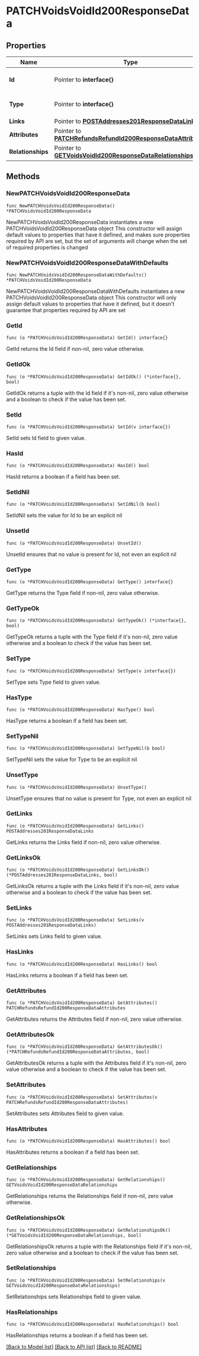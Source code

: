 # PATCHVoidsVoidId200ResponseData

## Properties

Name | Type | Description | Notes
------------ | ------------- | ------------- | -------------
**Id** | Pointer to **interface{}** | The resource&#39;s id | [optional] 
**Type** | Pointer to **interface{}** | The resource&#39;s type | [optional] 
**Links** | Pointer to [**POSTAddresses201ResponseDataLinks**](POSTAddresses201ResponseDataLinks.md) |  | [optional] 
**Attributes** | Pointer to [**PATCHRefundsRefundId200ResponseDataAttributes**](PATCHRefundsRefundId200ResponseDataAttributes.md) |  | [optional] 
**Relationships** | Pointer to [**GETVoidsVoidId200ResponseDataRelationships**](GETVoidsVoidId200ResponseDataRelationships.md) |  | [optional] 

## Methods

### NewPATCHVoidsVoidId200ResponseData

`func NewPATCHVoidsVoidId200ResponseData() *PATCHVoidsVoidId200ResponseData`

NewPATCHVoidsVoidId200ResponseData instantiates a new PATCHVoidsVoidId200ResponseData object
This constructor will assign default values to properties that have it defined,
and makes sure properties required by API are set, but the set of arguments
will change when the set of required properties is changed

### NewPATCHVoidsVoidId200ResponseDataWithDefaults

`func NewPATCHVoidsVoidId200ResponseDataWithDefaults() *PATCHVoidsVoidId200ResponseData`

NewPATCHVoidsVoidId200ResponseDataWithDefaults instantiates a new PATCHVoidsVoidId200ResponseData object
This constructor will only assign default values to properties that have it defined,
but it doesn't guarantee that properties required by API are set

### GetId

`func (o *PATCHVoidsVoidId200ResponseData) GetId() interface{}`

GetId returns the Id field if non-nil, zero value otherwise.

### GetIdOk

`func (o *PATCHVoidsVoidId200ResponseData) GetIdOk() (*interface{}, bool)`

GetIdOk returns a tuple with the Id field if it's non-nil, zero value otherwise
and a boolean to check if the value has been set.

### SetId

`func (o *PATCHVoidsVoidId200ResponseData) SetId(v interface{})`

SetId sets Id field to given value.

### HasId

`func (o *PATCHVoidsVoidId200ResponseData) HasId() bool`

HasId returns a boolean if a field has been set.

### SetIdNil

`func (o *PATCHVoidsVoidId200ResponseData) SetIdNil(b bool)`

 SetIdNil sets the value for Id to be an explicit nil

### UnsetId
`func (o *PATCHVoidsVoidId200ResponseData) UnsetId()`

UnsetId ensures that no value is present for Id, not even an explicit nil
### GetType

`func (o *PATCHVoidsVoidId200ResponseData) GetType() interface{}`

GetType returns the Type field if non-nil, zero value otherwise.

### GetTypeOk

`func (o *PATCHVoidsVoidId200ResponseData) GetTypeOk() (*interface{}, bool)`

GetTypeOk returns a tuple with the Type field if it's non-nil, zero value otherwise
and a boolean to check if the value has been set.

### SetType

`func (o *PATCHVoidsVoidId200ResponseData) SetType(v interface{})`

SetType sets Type field to given value.

### HasType

`func (o *PATCHVoidsVoidId200ResponseData) HasType() bool`

HasType returns a boolean if a field has been set.

### SetTypeNil

`func (o *PATCHVoidsVoidId200ResponseData) SetTypeNil(b bool)`

 SetTypeNil sets the value for Type to be an explicit nil

### UnsetType
`func (o *PATCHVoidsVoidId200ResponseData) UnsetType()`

UnsetType ensures that no value is present for Type, not even an explicit nil
### GetLinks

`func (o *PATCHVoidsVoidId200ResponseData) GetLinks() POSTAddresses201ResponseDataLinks`

GetLinks returns the Links field if non-nil, zero value otherwise.

### GetLinksOk

`func (o *PATCHVoidsVoidId200ResponseData) GetLinksOk() (*POSTAddresses201ResponseDataLinks, bool)`

GetLinksOk returns a tuple with the Links field if it's non-nil, zero value otherwise
and a boolean to check if the value has been set.

### SetLinks

`func (o *PATCHVoidsVoidId200ResponseData) SetLinks(v POSTAddresses201ResponseDataLinks)`

SetLinks sets Links field to given value.

### HasLinks

`func (o *PATCHVoidsVoidId200ResponseData) HasLinks() bool`

HasLinks returns a boolean if a field has been set.

### GetAttributes

`func (o *PATCHVoidsVoidId200ResponseData) GetAttributes() PATCHRefundsRefundId200ResponseDataAttributes`

GetAttributes returns the Attributes field if non-nil, zero value otherwise.

### GetAttributesOk

`func (o *PATCHVoidsVoidId200ResponseData) GetAttributesOk() (*PATCHRefundsRefundId200ResponseDataAttributes, bool)`

GetAttributesOk returns a tuple with the Attributes field if it's non-nil, zero value otherwise
and a boolean to check if the value has been set.

### SetAttributes

`func (o *PATCHVoidsVoidId200ResponseData) SetAttributes(v PATCHRefundsRefundId200ResponseDataAttributes)`

SetAttributes sets Attributes field to given value.

### HasAttributes

`func (o *PATCHVoidsVoidId200ResponseData) HasAttributes() bool`

HasAttributes returns a boolean if a field has been set.

### GetRelationships

`func (o *PATCHVoidsVoidId200ResponseData) GetRelationships() GETVoidsVoidId200ResponseDataRelationships`

GetRelationships returns the Relationships field if non-nil, zero value otherwise.

### GetRelationshipsOk

`func (o *PATCHVoidsVoidId200ResponseData) GetRelationshipsOk() (*GETVoidsVoidId200ResponseDataRelationships, bool)`

GetRelationshipsOk returns a tuple with the Relationships field if it's non-nil, zero value otherwise
and a boolean to check if the value has been set.

### SetRelationships

`func (o *PATCHVoidsVoidId200ResponseData) SetRelationships(v GETVoidsVoidId200ResponseDataRelationships)`

SetRelationships sets Relationships field to given value.

### HasRelationships

`func (o *PATCHVoidsVoidId200ResponseData) HasRelationships() bool`

HasRelationships returns a boolean if a field has been set.


[[Back to Model list]](../README.md#documentation-for-models) [[Back to API list]](../README.md#documentation-for-api-endpoints) [[Back to README]](../README.md)


